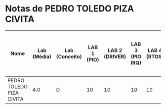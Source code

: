 # Notas de PEDRO TOLEDO PIZA CIVITA

| Nome | Lab (Média) | Lab (Conceito) | LAB 1 (PIO) | LAB 2 (DRIVER) | LAB 3 (PIO IRQ) | LAB 4 (RTOS) | LAB 5 (RTOS - HC-SR04) | LAB 6 (RTOS - IMU) | LAB 7 (RTOS - LCD-LVGL) | LAB 8 (TC - RTC - RTT) | LAB 9 (RTOS - MUTEX) | LAB 10 (WIFI) |
| --- | --- | --- | --- | --- | --- | --- | --- | --- | --- | --- | --- | --- |
| PEDRO TOLEDO PIZA CIVITA | 4.0 | D | 10 | 10 | 10 | 10 | - | - | - | - | - | - |
